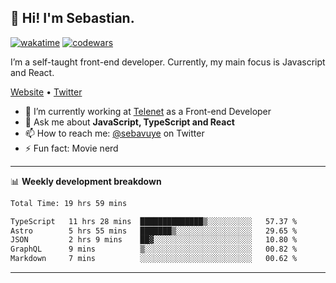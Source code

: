 ## 👋 Hi! I'm Sebastian.

[![wakatime](https://wakatime.com/badge/user/df0036c6-328a-4a39-be9b-e49417ed22a1.svg)](https://wakatime.com/@df0036c6-328a-4a39-be9b-e49417ed22a1)
[![codewars](https://www.codewars.com/users/sebavuye/badges/small)](https://www.codewars.com/users/sebavuye)

I’m a self-taught front-end developer. Currently, my main focus is Javascript and React.

[Website](https://sebastianvuye.be) • [Twitter](https://twitter.com/sebavuye)

- 🔭 I’m currently working at [Telenet](https://telenet.be/) as a Front-end Developer
- 💬 Ask me about **JavaScript, TypeScript and React**
- 📫 How to reach me: [@sebavuye](https://twitter.com/sebavuye) on Twitter
- ⚡ Fun fact: Movie nerd

-------

📊 **Weekly development breakdown**

<!--START_SECTION:waka-->

```txt
Total Time: 19 hrs 59 mins

TypeScript   11 hrs 28 mins  ██████████████▒░░░░░░░░░░   57.37 %
Astro        5 hrs 55 mins   ███████▒░░░░░░░░░░░░░░░░░   29.65 %
JSON         2 hrs 9 mins    ██▓░░░░░░░░░░░░░░░░░░░░░░   10.80 %
GraphQL      9 mins          ▒░░░░░░░░░░░░░░░░░░░░░░░░   00.82 %
Markdown     7 mins          ░░░░░░░░░░░░░░░░░░░░░░░░░   00.62 %
```

<!--END_SECTION:waka-->
-------
